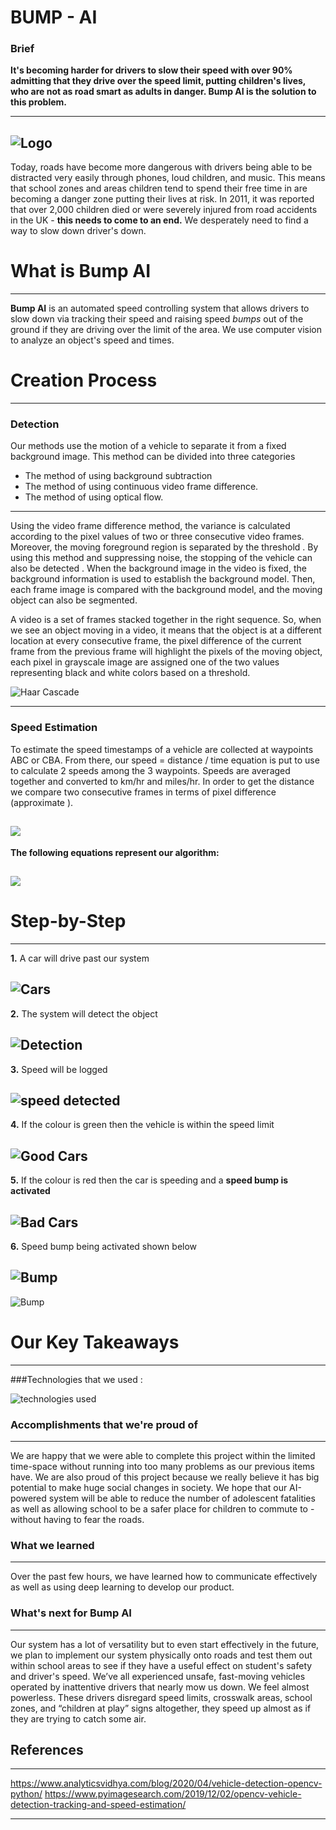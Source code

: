 # BUMP - AI



### Brief

**It's becoming harder for drivers to slow their speed with over 90% admitting that they drive over the speed limit, putting children's lives, who are not as road smart as adults in danger. Bump AI is the solution to this problem.**

---
![Logo](https://i.imgur.com/KSrMMFg.jpg )
---
Today, roads have become more dangerous with drivers being able to be distracted very easily through phones, loud children, and music. This means that school zones and areas children tend to spend their free time in are becoming a danger zone putting their lives at risk. In 2011, it was reported that over 2,000 children died or were severely injured from road accidents in the UK - **this needs to come to an end.** We desperately need to find a way to slow down driver's down.


# What is Bump AI
---
**Bump AI** is an automated speed controlling system that allows drivers to slow down via tracking their speed and raising speed _bumps_ out of the ground if they are driving over the limit of the area. We use computer vision to analyze an object's speed and times.

# Creation Process
---
### Detection

Our methods use the motion of a vehicle to separate it from a fixed background image. This method can be divided into three categories 
- The method of using background subtraction
- The method of using continuous video frame difference.
- The method of using optical flow.

---
 Using the video frame difference method, the variance is calculated according to the pixel values of two or three consecutive video frames. Moreover, the moving foreground region is separated by the threshold . By using this method and suppressing noise, the stopping of the vehicle can also be detected . When the background image in the video is fixed, the background information is used to establish the background model. Then, each frame image is compared with the background model, and the moving object can also be segmented.

 A video is a set of frames stacked together in the right sequence. So, when we see an object moving in a video, it means that the object is at a different location at every consecutive frame, the pixel difference of the current frame from the previous frame will highlight the pixels of the moving object, each pixel in grayscale image are assigned one of the two values representing black and white colors based on a threshold.

![Haar Cascade](https://i.imgur.com/u3cul0B.jpg)

---
### Speed Estimation

To estimate the speed timestamps of a vehicle are collected at waypoints ABC or CBA. From there, our speed = distance / time equation is put to use to calculate 2 speeds among the 3 waypoints. Speeds are averaged together and converted to km/hr and miles/hr. In order to get the distance we compare two consecutive frames in terms of pixel difference (approximate ). 

![](https://i.imgur.com/jAC0KrK.png)
---
**The following equations represent our algorithm:**

![](https://i.imgur.com/EST0CLJ.png)
---

# Step-by-Step
---
**1.** A car will drive past our system

![Cars](https://i.imgur.com/dMPvsx1.jpg)
---
**2.** The system will detect the object

![Detection](https://i.imgur.com/fI0lqoW.jpg)
---
**3.** Speed will be logged

![speed detected](https://i.imgur.com/oAnpwUT.png)
---
**4.** If the colour is green then the vehicle is within the speed limit 

![Good Cars](https://i.imgur.com/4N5E1MH.jpg)
---
**5.** If the colour is red then the car is speeding and a **speed bump is activated**

![Bad Cars](https://i.imgur.com/xtEydxZ.jpg)
---
**6.** Speed bump being activated shown below

![Bump](https://i.imgur.com/t9cFO4e.jpg)
---
![Bump](https://i.imgur.com/XKV878t.jpg)

# Our Key Takeaways
---
###Technologies that we used :

![technologies used](https://i.imgur.com/8Tr9LSu.png)

### Accomplishments that we're proud of
---
We are happy that we were able to complete this project within the limited time-space without running into too many problems as our previous items have. We are also proud of this project because we really believe it has big potential to make huge social changes in society. We hope that our AI-powered system will be able to reduce the number of adolescent fatalities as well as allowing school to be a safer place for children to commute to - without having to fear the roads.

### What we learned
---	
Over the past few hours, we have learned how to communicate effectively as well as using deep learning to develop our product.

### What's next for Bump AI
---
Our system has a lot of versatility but to even start effectively in the future, we plan to implement our system physically onto roads and test them out within school areas to see if they have a useful effect on student's safety and driver's speed. We’ve all experienced unsafe, fast-moving vehicles operated by inattentive drivers that nearly mow us down. We feel almost powerless. These drivers disregard speed limits, crosswalk areas, school zones, and “children at play” signs altogether, they speed up almost as if they are trying to catch some air.

## References
---
https://www.analyticsvidhya.com/blog/2020/04/vehicle-detection-opencv-python/
https://www.pyimagesearch.com/2019/12/02/opencv-vehicle-detection-tracking-and-speed-estimation/

---
